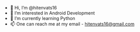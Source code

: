 - 👋 Hi, I’m @hitenvats16
- 👀 I’m interested in Android Development
- 🌱 I’m currently learning Python
- 📫 One can reach me at my email - hitenvats16@gmail.com

<!---
hitenvats16/hitenvats16 is a ✨ special ✨ repository because its `README.md` (this file) appears on your GitHub profile.
You can click the Preview link to take a look at your changes.
--->
